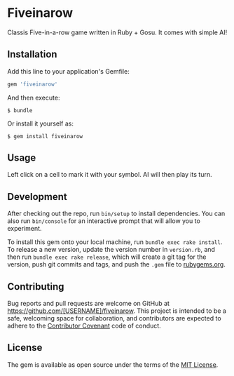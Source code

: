 # Fiveinarow

Classis Five-in-a-row game written in Ruby + Gosu. It comes with simple AI!

## Installation

Add this line to your application's Gemfile:

```ruby
gem 'fiveinarow'
```

And then execute:

    $ bundle

Or install it yourself as:

    $ gem install fiveinarow

## Usage

Left click on a cell to mark it with your symbol. AI will then play its turn.

## Development

After checking out the repo, run `bin/setup` to install dependencies. You can also run `bin/console` for an interactive prompt that will allow you to experiment.

To install this gem onto your local machine, run `bundle exec rake install`. To release a new version, update the version number in `version.rb`, and then run `bundle exec rake release`, which will create a git tag for the version, push git commits and tags, and push the `.gem` file to [rubygems.org](https://rubygems.org).

## Contributing

Bug reports and pull requests are welcome on GitHub at https://github.com/[USERNAME]/fiveinarow. This project is intended to be a safe, welcoming space for collaboration, and contributors are expected to adhere to the [Contributor Covenant](http://contributor-covenant.org) code of conduct.


## License

The gem is available as open source under the terms of the [MIT License](http://opensource.org/licenses/MIT).
